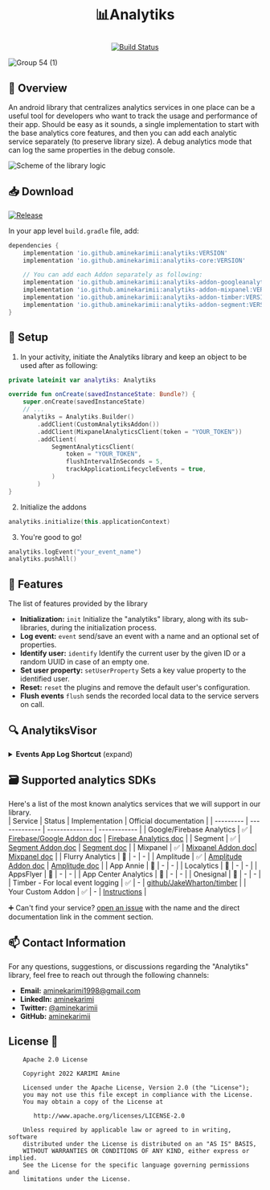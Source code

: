 # <p align="center"> 📊Analytiks</p>
<p align="center">
  <a href="https://github.com/aminekarimii/analytiks/actions"><img alt="Build Status" src="https://github.com/aminekarimii/analytiks/workflows/Android%20CI/badge.svg"/></a>
</p>  

![Group 54 (1)](https://user-images.githubusercontent.com/20410115/228402805-3309d17a-0bc5-4404-90f8-20c9b30e33a9.png)

## 💭 Overview

An android library that centralizes analytics services in one place can be a useful tool for
developers who want to track the usage and performance of their app.
Should be easy as it sounds, a single implementation to start with the base analytics core features,
and then you can add each analytic service separately (to preserve library size).
A debug analytics mode that can log the same properties in the debug console.

![Scheme of the library logic](https://user-images.githubusercontent.com/20410115/225161402-d3a7d24f-da0d-4360-abab-fe86c68f0214.png)

## 📥 Download
[![Release](https://img.shields.io/maven-central/v/io.github.aminekarimii/analytiks)](https://img.shields.io/maven-central/v/io.github.aminekarimii/analytiks)

In your app level ```build.gradle``` file, add:

```gradle
dependencies {
    implementation 'io.github.aminekarimii:analytiks:VERSION'
    implementation 'io.github.aminekarimii:analytiks-core:VERSION'

    // You can add each Addon separately as following:
    implementation 'io.github.aminekarimii:analytiks-addon-googleanalytics:VERSION'
    implementation 'io.github.aminekarimii:analytiks-addon-mixpanel:VERSION'
    implementation 'io.github.aminekarimii:analytiks-addon-timber:VERSION'
    implementation 'io.github.aminekarimii:analytiks-addon-segment:VERSION'
}
```

## 🔌 Setup

1. In your activity, initiate the Analytiks library and keep an object to be used after as
following:

```kotlin
private lateinit var analytiks: Analytiks

override fun onCreate(savedInstanceState: Bundle?) {
    super.onCreate(savedInstanceState)
    // ...
    analytiks = Analytiks.Builder()
        .addClient(CustomAnalytiksAddon())
        .addClient(MixpanelAnalyticsClient(token = "YOUR_TOKEN"))
        .addClient(
            SegmentAnalyticsClient(
                token = "YOUR_TOKEN",
                flushIntervalInSeconds = 5,
                trackApplicationLifecycleEvents = true,
            )
        )
}
```

2. Initialize the addons

```kotlin
analytiks.initialize(this.applicationContext)
```

3. You're good to go!

```kotlin
analytiks.logEvent("your_event_name")
analytiks.pushAll()
```

## 🧪 Features

The list of features provided by the library

- **Initialization:** `init` Initialize the "analytiks" library, along with its sub-libraries,
  during the initialization process.
- **Log event:** `event` send/save an event with a name and an optional set of properties.
- **Identify user:** `identify` Identify the current user by the given ID or a random UUID in case
  of an empty one.
- **Set user property:** `setUserProperty` Sets a key value property to the identified user.
- **Reset:** `reset` the plugins and remove the default user's configuration.
- **Flush events** `flush` sends the recorded local data to the service servers on call.

## 🔍 AnalytiksVisor
<details>
<summary><strong> Events App Log Shortcut</strong> (expand) </summary>
See what's happening in your app in real-time with Analytiks AppVisor. It's essentially your go-to for tracking events, serving as a local logger to make sure everything's logged just right, from the initialization to the events push with the exact date & time.

### Key Features

- **Event Visualization**: Easily view all recorded events within your application in a simple and intuitive UI.
#### 🚧 Coming up
- **Event Sharing**: Share specific events as text directly from the app visor, facilitating seamless collaboration among team members.
- **New Event Notifications**: Receive notifications for new events to stay updated on your app's activity without constant manual checks.

### Getting Started

To integrate this feature into your application, follow the steps below:

1. **Add Dependency**: Ensure your `build.gradle` file includes the `analytiks-addon-appvisor` module as a dependency:

```groovy
dependencies {
    implementation 'io.github.aminekarimii:analytiks-addon-appvisor:{LATEST_VERSION}'
}
```

2. **Initialization**: Initialize AnalytiksVisor and add the interceptor to your Analytiks configuration:

```kotlin
Analytiks.Builder()
    .addInterceptor(AppVisorActivity.initialize())
    // ...
    .build()
```

3. **Create Shortcut**: to create AnalytiksVisor Shortcut, add:

```kotlin
class AnalytiksApplication : Application() {
    override fun onCreate() {
        super.onCreate()
        AnalytiksVisor.createShortcut(this)
    }
}
```

### Video Demo
[Screen_recording_20240305_234527.webm](https://github.com/aminekarimii/analytiks/assets/20410115/944a0f7e-da56-4f64-907a-8df0d803e3b7)

</details>


## 🗃 Supported analytics SDKs
Here's a list of the most known analytics services that we will support in our library.  
| Service   |     Status    | Implementation | Official documentation |
| --------- | ------------- | -------------- | ------------ |
| Google/Firebase Analytics  | ✅  | <a href="./addon/analytiks-googleanalytics/README.md">Firebase/Google Addon doc</a>  | <a href="https://firebase.google.com/docs/analytics/get-started?platform=android">Firebase Analytics doc</a> |
| Segment  | ✅  | <a href="./addon/analytiks-segment/README.md">Segment Addon doc</a> | <a href="https://segment.com/docs/connections/sources/catalog/libraries/mobile/kotlin-android/" >Segment doc</a> |
| Mixpanel  | ✅  | <a href="./addon/analytiks-mixpanel/README.md">Mixpanel Addon doc</a>| <a href="https://developer.mixpanel.com/docs/android">Mixpanel doc</a> |
| Flurry Analytics  | 🚧  | - | - |
| Amplitude  | ✅ | <a href="./addon/analytiks-amplitude/README.md">Amplitude Addon doc</a> | <a href="https://www.docs.developers.amplitude.com/data/sdks/sdk-quickstart/">Amplitude doc</a> |
| App Annie  | 🚧  | - | - |
| Localytics  | 🚧  | - | - |
| AppsFlyer  | 🚧  | - | - |
| App Center Analytics  | 🚧  | - | - |
| Onesignal  | 🚧  | - | - |
| Timber - For local event logging  | ✅  | - | <a href="https://github.com/JakeWharton/timber">github/JakeWharton/timber</a> | 
| Your Custom Addon  | ✅  | - | <a href="./analytiks-core">Instructions</a> |

➕ Can't find your service? [open an issue](https://github.com/aminekarimii/analytiks/issues/new) with the name and the direct documentation link in the comment section.

## 📫 Contact Information

For any questions, suggestions, or discussions regarding the "Analytiks" library, feel free to reach out through the following channels:

- **Email:** [aminekarimi1998@gmail.com](mailto:aminekarimi1998@gmail.com)
- **LinkedIn:** [aminekarimi](https://www.linkedin.com/in/aminekarimi)
- **Twitter:** [@aminekarimii](https://twitter.com/aminekarimii)
- **GitHub:** [aminekarimii](https://github.com/aminekarimii)

## License 🔖

```
    Apache 2.0 License

    Copyright 2022 KARIMI Amine

    Licensed under the Apache License, Version 2.0 (the "License");
    you may not use this file except in compliance with the License.
    You may obtain a copy of the License at

       http://www.apache.org/licenses/LICENSE-2.0

    Unless required by applicable law or agreed to in writing, software
    distributed under the License is distributed on an "AS IS" BASIS,
    WITHOUT WARRANTIES OR CONDITIONS OF ANY KIND, either express or implied.
    See the License for the specific language governing permissions and
    limitations under the License.

```
